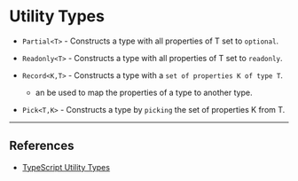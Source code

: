 # Utility Types

* `Partial<T>`  - Constructs a type with all properties of T set to `optional`.

* `Readonly<T>` - Constructs a type with all properties of T set to `readonly`.

* `Record<K,T>` - Constructs a type with a `set of properties K of type T`. 

    * an be used to map the properties of a type to another type.

* `Pick<T,K>` - Constructs a type by `picking` the set of properties K from T.

---

## References

* [TypeScript Utility Types](https://www.typescriptlang.org/docs/handbook/utility-types.html)